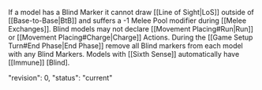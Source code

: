 If a model has a Blind Marker it cannot draw [[Line of Sight|LoS]] outside of [[Base-to-Base|BtB]] and suffers a -1 Melee Pool modifier during [[Melee Exchanges]].
Blind models may not declare [[Movement Placing#Run|Run]] or [[Movement Placing#Charge|Charge]] Actions. During the [[Game Setup Turn#End Phase|End Phase]] remove all Blind markers from each model with any Blind Markers. Models with [[Sixth Sense]] automatically have [[Immune]] [Blind].

"revision": 0,
"status": "current"
